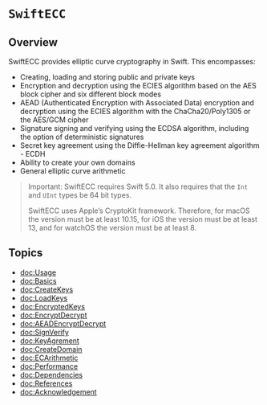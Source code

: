 # ``SwiftECC``

## Overview

SwiftECC provides elliptic curve cryptography in Swift.
This encompasses:

* Creating, loading and storing public and private keys
* Encryption and decryption using the ECIES algorithm based on the AES block cipher and six different block modes
* AEAD (Authenticated Encryption with Associated Data) encryption and decryption using the ECIES algorithm with the ChaCha20/Poly1305 or the AES/GCM cipher
* Signature signing and verifying using the ECDSA algorithm, including the option of deterministic signatures
* Secret key agreement using the Diffie-Hellman key agreement algorithm - ECDH
* Ability to create your own domains
* General elliptic curve arithmetic
> Important:
SwiftECC requires Swift 5.0. It also requires that the `Int` and `UInt` types be 64 bit types.
>
> SwiftECC uses Apple’s CryptoKit framework. Therefore, for macOS the version must be at least 10.15,
for iOS the version must be at least 13, and for watchOS the version must be at least 8.

## Topics

- <doc:Usage>
- <doc:Basics>
- <doc:CreateKeys>
- <doc:LoadKeys>
- <doc:EncryptedKeys>
- <doc:EncryptDecrypt>
- <doc:AEADEncryptDecrypt>
- <doc:SignVerify>
- <doc:KeyAgrement>
- <doc:CreateDomain>
- <doc:ECArithmetic>
- <doc:Performance>
- <doc:Dependencies>
- <doc:References>
- <doc:Acknowledgement>
